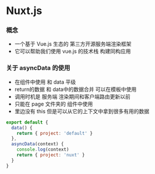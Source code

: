 # Nuxt.js

### 概念
- 一个基于 Vue.js 生态的 第三方开源服务端渲染框架
- 它可以帮助我们使用 vue.js 的技术栈 构建同构应用

### 关于 asyncData 的使用
- 在组件中使用  和 data 平级
- return的数据 和 data中的数据合并 可以在模板中使用
- 调用时机是 服务端 渲染期间和客户端路由更新以前
- 只能在 page 文件夹的 组件中使用
- 里边没有 this 但是可以从它的上下文中拿到很多有用的数据
```js
export default {
  data() {
    return { project: 'default' }
  },
  asyncData(context) {
    console.log(context)
    return { project: 'nuxt' }
  }
}
```
